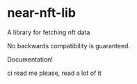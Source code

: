 # near-nft-lib
A library for fetching nft data

No backwards compatibility is guaranteed.

Documentation!

ci read me please, read a lot of it
